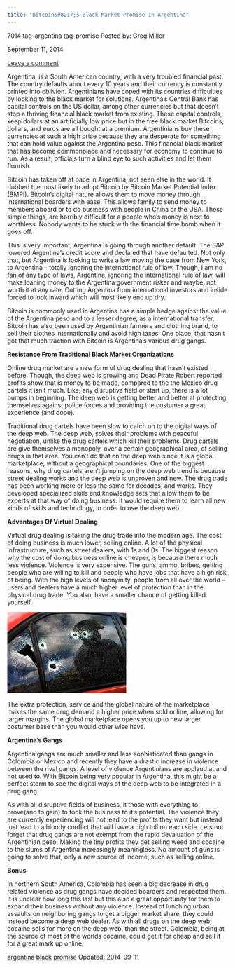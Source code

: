 ```yaml
---
title: "Bitcoin&#8217;s Black Market Promise In Argentina"
---
```


7014  tag-argentina tag-promise
Posted by: Greg Miller

<span>September 11, 2014</span>
    
<a href="/2014/09/11/bitcoins-black-market-promise-argentina/#respond">Leave a comment</a></span>
</p>
<p>Argentina, is a South American country, with a very troubled financial past. The country defaults about every 10 years and their currency is constantly printed into oblivion. Argentinians have coped with its countries difficulties by looking to the black market for solutions. Argentina&#8217;s Central Bank has capital controls on the US dollar, among other currencies but that doesn&#8217;t stop a thriving financial black market from existing. These capital controls, keep dollars at an artificially low price but in the free black market Bitcoins, dollars, and euros are all bought at a premium. Argentinians buy these currencies at such a high price because they are desperate for something that can hold value against the Argentina peso. This financial black market that has become commonplace and necessary for economy to continue to run. As a result, officials turn a blind eye to such activities and let them flourish.</p>
<p>Bitcoin has taken off at pace in Argentina, not seen else in the world. It dubbed the most likely to adopt Bitcoin by Bitcoin Market Potential Index (BMPI). Bitcoin&#8217;s digital nature allows them to move money through international boarders with ease. This allows family to send money to members aboard or to do business with people in China or the USA. These simple things, are horribly difficult for a people who&#8217;s money is next to worthless. Nobody wants to be stuck with the financial time bomb when it goes off.</p>
<p>This is very important, Argentina is going through another default. The S&amp;P lowered Argentina&#8217;s credit score and declared that have defaulted. Not only that, but Argentina is looking to write a law moving the case from New York, to Argentina – totally ignoring the international rule of law. Though, I am no fan of any type of laws, Argentina, ignoring the international rule of law, will make loaning money to the Argentina government risker and maybe, not worth it at any rate. Cutting Argentina from international investors and inside forced to look inward which will most likely end up dry.</p>
<p>Bitcoin is commonly used in Argentina has a simple hedge against the value of the Argentina peso and to a lesser degree, as a international transfer. Bitcoin has also been used by Argentinian farmers and clothing brand, to sell their clothes internationally and avoid high taxes. One place, that hasn&#8217;t got that much traction with Bitcoin is Argentina&#8217;s various drug gangs.</p>
<p><strong>Resistance From Traditional Black Market Organizations</strong></p>
<p>Online drug market are a new form of drug dealing that hasn&#8217;t existed before. Though, the deep web is growing and Dead Pirate Robert reported profits show that is money to be made, compared to the the Mexico drug cartels it isn&#8217;t much. Like, any disruptive field or start up, there is a lot bumps in beginning. The deep web is getting better and better at protecting themselves against police forces and providing the costumer a great experience (and dope).</p>
<p>Traditional drug cartels have been slow to catch on to the digital ways of the deep web. The deep web, solves their problems with peaceful negotiation, unlike the drug cartels which kill their problems. Drug cartels are give themselves a monopoly, over a certain geographical area, of selling drugs in that area. You can&#8217;t do that on the deep web since it is a global marketplace, without a geographical boundaries. One of the biggest reasons, why drug cartels aren&#8217;t jumping on the deep web trend is because street dealing works and the deep web is unproven and new. The drug trade has been working more or less the same for decades, and works. They developed specialized skills and knowledge sets that allow them to be experts at that way of doing business. It would require them to learn all new kinds of skills and technology, in order to use the deep web.</p>
<p><strong>Advantages Of Virtual Dealing</strong></p>
<p>Virtual drug dealing is taking the drug trade into the modern age. The cost of doing business is much lower, selling online. A lot of the physical infrastructure, such as street dealers, with 1s and 0s. The biggest reason why the cost of doing business online is cheaper, is because there much less violence. Violence is very expensive. The guns, ammo, bribes, getting people who are willing to kill and people who have jobs that have a high risk of being. With the high levels of anonymity, people from all over the world – users and dealers have a much higher level of protection than in the physical drug trade. You also, have a smaller chance of getting killed yourself.</p>
<img src="/imgs/2014/09/bmarket2.png" />

<p>The extra protection, service and the global nature of the marketplace makes the same drug demand a higher price when sold online, allowing for larger margins. The global marketplace opens you up to new larger costumer base than you would other wise have.</p>
<p><strong>Argentina&#8217;s Gangs</strong></p>
<p>Argentina gangs are much smaller and less sophisticated than gangs in Colombia or Mexico and recently they have a drastic increase in violence between the rival gangs. A level of violence Argentinians are applaud at and not used to. With Bitcoin being very popular in Argentina, this might be a perfect storm to see the digital ways of the deep web to be integrated in a drug gang.</p>
<p>As with all disruptive fields of business, it those with everything to prove(and to gain) to took the business to it&#8217;s potential. The violence they are currently experiencing will not lead to the profits they want but instead just lead to a bloody conflict that will have a high toll on each side. Lets not forget that drug gangs are not exempt from the rapid devaluation of the Argentinian peso. Making the tiny profits they get selling weed and cocaine to the slums of Argentina increasingly meaningless. No amount of guns is going to solve that, only a new source of income, such as selling online.</p>
<p><strong>Bonus</strong></p>
<p>In northern South America, Colombia has seen a big decrease in drug related violence as drug gangs have decided boarders and respected them. It is unclear how long this last but this also a great opportunity for them to expand their business without any violence. Instead of lunching urban assaults on neighboring gangs to get a bigger market share, they could instead become a deep web dealer. As with all drugs on the deep web, cocaine sells for more on the deep web, than the street. Colombia, being at the source of most of the worlds cocaine, could get it for cheap and sell it for a great mark up online.</p>
</div>
<a href="/tag/argentina/" rel="tag">argentina</a> <a href="/tag/black/" rel="tag">black</a> <a href="/tag/promise/" rel="tag">promise</a></span> 
Updated: 2014-09-11
    
